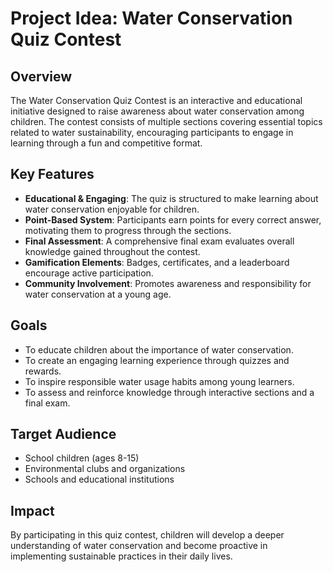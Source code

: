 # Project Idea: Water Conservation Quiz Contest

## Overview
The Water Conservation Quiz Contest is an interactive and educational initiative designed to raise awareness about water conservation among children. The contest consists of multiple sections covering essential topics related to water sustainability, encouraging participants to engage in learning through a fun and competitive format.

## Key Features
- **Educational & Engaging**: The quiz is structured to make learning about water conservation enjoyable for children.
- **Point-Based System**: Participants earn points for every correct answer, motivating them to progress through the sections.
- **Final Assessment**: A comprehensive final exam evaluates overall knowledge gained throughout the contest.
- **Gamification Elements**: Badges, certificates, and a leaderboard encourage active participation.
- **Community Involvement**: Promotes awareness and responsibility for water conservation at a young age.

## Goals
- To educate children about the importance of water conservation.
- To create an engaging learning experience through quizzes and rewards.
- To inspire responsible water usage habits among young learners.
- To assess and reinforce knowledge through interactive sections and a final exam.

## Target Audience
- School children (ages 8-15)
- Environmental clubs and organizations
- Schools and educational institutions

## Impact
By participating in this quiz contest, children will develop a deeper understanding of water conservation and become proactive in implementing sustainable practices in their daily lives.

